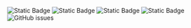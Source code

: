 ![Static Badge](https://img.shields.io/badge/blacklists-60-000000) ![Static Badge](https://img.shields.io/badge/blacklisted-2716707-cc0000) ![Static Badge](https://img.shields.io/badge/whitelisted-2242-00CC00) ![Static Badge](https://img.shields.io/badge/streaming_blacklist-28106-000000) ![GitHub issues](https://img.shields.io/github/issues/fabriziosalmi/blacklists)
